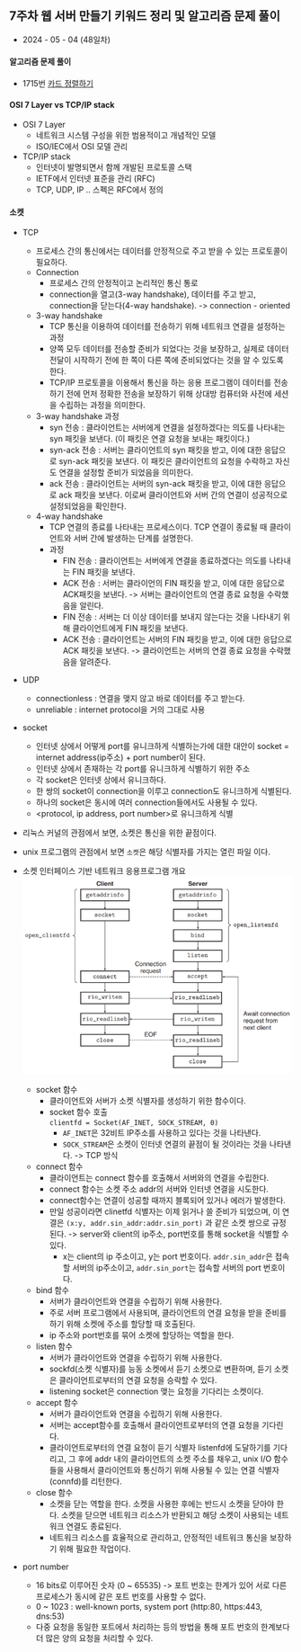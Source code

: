 ## 7주차 웹 서버 만들기 키워드 정리 및 알고리즘 문제 풀이

- 2024 - 05 - 04 (48일차)

#### 알고리즘 문제 풀이

- 1715번 [카드 정렬하기](https://github.com/dongyeoppp/Jungle_TIL/blob/main/jungle_week07/bk_1715.py)

#### OSI 7 Layer vs TCP/IP stack

- OSI 7 Layer
  - 네트워크 시스템 구성을 위한 범용적이고 개념적인 모델
  - ISO/IEC에서 OSI 모델 관리
- TCP/IP stack
  - 인터넷이 발명되면서 함께 개발된 프로토콜 스택
  - IETF에서 인터넷 표준을 관리 (RFC)
  - TCP, UDP, IP .. 스펙은 RFC에서 정의

#### 소켓

- TCP
  - 프로세스 간의 통신에서는 데이터를 안정적으로 주고 받을 수 있는 프로토콜이 필요하다.
  - Connection
    - 프로세스 간의 안정적이고 논리적인 통신 통로
    - connection을 열고(3-way handshake), 데이터를 주고 받고, connection을 닫는다(4-way handshake). -> connection - oriented
  - 3-way handshake
    - TCP 통신을 이용하여 데이터를 전송하기 위해 네트워크 연결을 설정하는 과정
    - 양쪽 모두 데이터를 전송할 준비가 되었다는 것을 보장하고, 실제로 데이터 전달이 시작하기 전에 한 쪽이 다른 쪽에 준비되었다는 것을 알 수 있도록 한다.
    - TCP/IP 프로토콜을 이용해서 통신을 하는 응용 프로그램이 데이터를 전송하기 전에 먼저 정확한 전송을 보장하기 위해 상대방 컴퓨터와 사전에 세션을 수립하는 과정을 의미한다.
  - 3-way handshake 과정
    - syn 전송 : 클라이언트는 서버에게 연결을 설정하겠다는 의도를 나타내는 syn 패킷을 보낸다. (이 패킷은 연결 요청을 보내는 패킷이다.)
    - syn-ack 전송 : 서버는 클라이언트의 syn 패킷을 받고, 이에 대한 응답으로 syn-ack 패킷을 보낸다. 이 패킷은 클라이언트의 요청을 수락하고 자신도 연결을 설정할 준비가 되었음을 의미한다.
    - ack 전송 : 클라이언트는 서버의 syn-ack 패킷을 받고, 이에 대한 응답으로 ack 패킷을 보낸다. 이로써 클라이언트와 서버 간의 연결이 성공적으로 설정되었음을 확인한다.
  - 4-way handshake
    - TCP 연결의 종료를 나타내는 프로세스이다. TCP 연결이 종료될 때 클라이언트와 서버 간에 발생하는 단계를 설명한다.
    - 과정
      - FIN 전송 : 클라이언트는 서버에게 연결을 종료하겠다는 의도를 나타내는 FIN 패킷을 보낸다.
      - ACK 전송 : 서버는 클라이언의 FIN 패킷을 받고, 이에 대한 응답으로 ACK패킷을 보낸다. -> 서버는 클라이언트의 연결 종료 요청을 수락했음을 알린다.
      - FIN 전송 : 서버는 더 이상 데이터를 보내지 않는다는 것을 나타내기 위해 클라이언트에게 FIN 패킷을 보낸다.
      - ACK 전송 : 클라이언트는 서버의 FIN 패킷을 받고, 이에 대한 응답으로 ACK 패킷을 보낸다. -> 클라이언트는 서버의 연결 종료 요청을 수락했음을 알려준다.
- UDP

  - connectionless : 연결을 맺지 않고 바로 데이터를 주고 받는다.
  - unreliable : internet protocol을 거의 그대로 사용

- socket
  - 인터넷 상에서 어떻게 port를 유니크하게 식별하는가에 대한 대안이 socket = internet address(ip주소) + port number이 된다.
  - 인터넷 상에서 존재하는 각 port를 유니크하게 식별하기 위한 주소
  - 각 socket은 인터넷 상에서 유니크하다.
  - 한 쌍의 socket이 connection을 이루고 connection도 유니크하게 식별된다.
  - 하나의 socket은 동시에 여러 connection들에서도 사용될 수 있다.
  - <protocol, ip address, port number>로 유니크하게 식별
- 리눅스 커널의 관점에서 보면, 소켓은 통신을 위한 끝점이다.
- unix 프로그램의 관점에서 보면 `소켓`은 해당 식별자를 가지는 열린 파일 이다.

- 소켓 인터페이스 기반 네트워크 응용프로그램 개요  
   <img src="./img/image5.png">

  - socket 함수
    - 클라이언트와 서버가 소켓 식별자를 생성하기 위한 함수이다.
    - socket 함수 호출  
       `clientfd = Socket(AF_INET, SOCK_STREAM, 0)`
      - `AF_INET`은 32비트 IP주소를 사용하고 있다는 것을 나타낸다.
      - `SOCK_STREAM`은 소켓이 인터넷 연결의 끝점이 될 것이라는 것을 나타낸다. -> TCP 방식
  - connect 함수
    - 클라이언트는 connect 함수를 호출해서 서버와의 연결을 수립한다.
    - connect 함수는 소켓 주소 addr의 서버와 인터넷 연결을 시도한다.
    - connect함수는 연결이 성공할 때까지 블록되어 있거나 에러가 발생한다.
    - 만일 성공이라면 clinetfd 식별자는 이제 읽거나 쓸 준비가 되었으며, 이 연결은 `(x:y, addr.sin_addr:addr.sin_port)` 과 같은 소켓 쌍으로 규정된다. -> server와 client의 ip주소, port번호를 통해 socket을 식별할 수 있다.
      - x는 client의 ip 주소이고, y는 port 번호이다. `addr.sin_addr`은 접속할 서버의 ip주소이고, `addr.sin_port`는 접속할 서버의 port 번호이다.
  - bind 함수
    - 서버가 클라이언트와 연결을 수립하기 위해 사용한다.
    - 주로 서버 프로그램에서 사용되며, 클라이언트의 연결 요청을 받을 준비를 하기 위해 소켓에 주소를 할당할 때 호출된다.
    - ip 주소와 port번호를 묶어 소켓에 할당하는 역할을 한다.
  - listen 함수
    - 서버가 클라이언트와 연결을 수립하기 위해 사용한다.
    - sockfd(소켓 식별자)를 능동 소켓에서 듣기 소켓으로 변환하며, 듣기 소켓은 클라이언트로부터의 연결 요청을 승락할 수 있다.
    - listening socket은 connection 맺는 요청을 기다리는 소켓이다.
  - accept 함수
    - 서버가 클라이언트와 연결을 수립하기 위해 사용한다.
    - 서버는 accept함수를 호출해서 클라이언트로부터의 연결 요청을 기다린다.
    - 클라이언트로부터의 연결 요청이 듣기 식별자 listenfd에 도달하기를 기다리고, 그 후에 addr 내의 클라이언트의 소켓 주소를 채우고, unix I/O 함수들을 사용해서 클라이언트와 통신하기 위해 사용될 수 있는 연결 식별자(connfd)를 리턴한다.
  - close 함수
    - 소켓을 닫는 역할을 한다. 소켓을 사용한 후에는 반드시 소켓을 닫아야 한다. 소켓을 닫으면 네트워크 리소스가 반환되고 해당 소켓이 사용되는 네트워크 연결도 종료된다.
    - 네트워크 리소스를 효율적으로 관리하고, 안정적인 네트워크 통신을 보장하기 위해 필요한 작업이다.

- port number
  - 16 bits로 이루어진 숫자 (0 ~ 65535) -> 포트 번호는 한계가 있어 서로 다른 프로세스가 동시에 같은 포트 번호를 사용할 수 없다.
  - 0 ~ 1023 : well-known ports, system port (http:80, https:443, dns:53)
  - 다중 요청을 동일한 포트에서 처리하는 등의 방법을 통해 포트 번호의 한계보다 더 많은 양의 요청을 처리할 수 있다.
